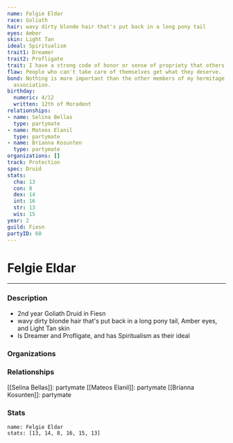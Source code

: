 ```yaml
---
name: Felgie Eldar
race: Goliath
hair: wavy dirty blonde hair that's put back in a long pony tail
eyes: Amber
skin: Light Tan
ideal: Spiritualism
trait1: Dreamer
trait2: Profligate
trait: I have a strong code of honor or sense of propriety that others don't comprehend.
flaw: People who can't take care of themselves get what they deserve.
bond: Nothing is more important than the other members of my hermitage, order, or
  association.
birthday:
  numeric: 4/12
  written: 12th of Moradent
relationships:
- name: Selina Bellas
  type: partymate
- name: Mateos Elanil
  type: partymate
- name: Brianna Kosunten
  type: partymate
organizations: []
track: Protection
spec: Druid
stats:
  cha: 13
  con: 8
  dex: 14
  int: 16
  str: 13
  wis: 15
year: 2
guild: Fiesn
partyID: 60
---
```

# Felgie Eldar
---
### Description
- 2nd year Goliath Druid in Fiesn
- wavy dirty blonde hair that's put back in a long pony tail, Amber eyes, and Light Tan skin
- Is Dreamer and Profligate, and has Spiritualism as their ideal

### Organizations
### Relationships
[[Selina Bellas]]: partymate
[[Mateos Elanil]]: partymate
[[Brianna Kosunten]]: partymate
### Stats
```statblock
name: Felgie Eldar
stats: [13, 14, 8, 16, 15, 13]
```